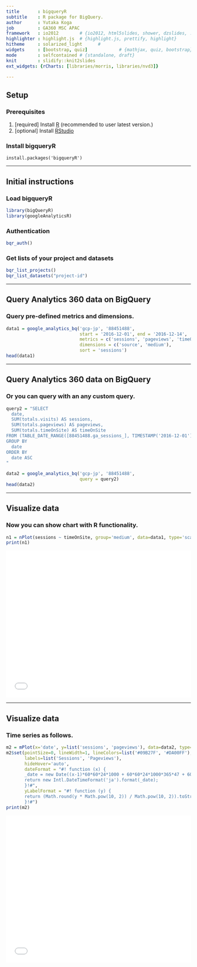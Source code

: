 ```yaml
---
title       : bigqueryR
subtitle    : R package for BigQuery.
author      : Yutaka Koga
job         : GA360 MSC APAC
framework   : io2012        # {io2012, html5slides, shower, dzslides, ...}
highlighter : highlight.js  # {highlight.js, prettify, highlight}
hitheme     : solarized_light      # 
widgets     : [bootstrap, quiz]            # {mathjax, quiz, bootstrap}
mode        : selfcontained # {standalone, draft}
knit        : slidify::knit2slides
ext_widgets: {rCharts: [libraries/morris, libraries/nvd3]}

--- 
```


## Setup  

### Prerequisites  
1. [required] Install [R](https://www.r-project.org/) (recommended to user latest version.)  
2. [optional] Install [RStudio](https://www.rstudio.com/)  
  
### Install bigqueryR  
```
install.packages('bigqueryR')
```

---

## Initial instructions  
### Load bigqueryR 

```r
library(bigQueryR)
library(googleAnalyticsR)
```

### Authentication  

```r
bqr_auth()
```

### Get lists of your project and datasets  

```r
bqr_list_projects()
bqr_list_datasets("project-id")
```

--- 

## Query Analytics 360 data on BigQuery  
### Query pre-defined metrics and dimensions.  

```r
data1 = google_analytics_bq('gcp-jp', '88451488',
                            start = '2016-12-01', end = '2016-12-14',
                            metrics = c('sessions', 'pageviews', 'timeOnSite'),
                            dimensions = c('source', 'medium'),
                            sort = 'sessions')
head(data1)
```

---

## Query Analytics 360 data on BigQuery  
### Or you can query with an any custom query.  

```r
query2 = "SELECT
  date,
  SUM(totals.visits) AS sessions,
  SUM(totals.pageviews) AS pageviews,
  SUM(totals.timeOnSite) AS timeOnSite
FROM (TABLE_DATE_RANGE([88451488.ga_sessions_], TIMESTAMP('2016-12-01'), TIMESTAMP('2016-12-14')))
GROUP BY
  date
ORDER BY
  date ASC
"

data2 = google_analytics_bq('gcp-jp', '88451488',
                            query = query2)
head(data2)
```

---

## Visualize data  
### Now you can show chart with R functionality.  

```r
n1 = nPlot(sessions ~ timeOnSite, group='medium', data=data1, type='scatterChart')
print(n1)
```

<iframe src=' assets/fig/scatter-plot-1.html ' scrolling='no' frameBorder='0' seamless class='rChart nvd3 ' id=iframe- chartfa49576fdc6e ></iframe> <style>iframe.rChart{ width: 100%; height: 400px;}</style>

---

## Visualize data  
### Time series as follows.  

```r
m2 = mPlot(x='date', y=list('sessions', 'pageviews'), data=data2, type="Line")
m2$set(pointSize=0, lineWidth=1, lineColors=list('#09B27F', '#DA00FF'), 
       labels=list('Sessions', 'Pageviews'), 
       hideHover='auto',
       dateFormat = "#! function (x) {
       _date = new Date((x-1)*60*60*24*1000 + 60*60*24*1000*365*47 + 60*60*24*1000*12);
       return new Intl.DateTimeFormat('ja').format(_date);
       }!#",
       yLabelFormat = "#! function (y) {
       return (Math.round(y * Math.pow(10, 2)) / Math.pow(10, 2)).toString();
       }!#")
print(m2)
```

<iframe src=' assets/fig/line-plot-1.html ' scrolling='no' frameBorder='0' seamless class='rChart morris ' id=iframe- chartfa495a9f1e90 ></iframe> <style>iframe.rChart{ width: 100%; height: 400px;}</style>
